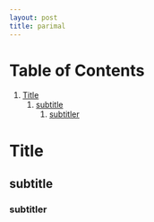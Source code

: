```yaml
---
layout: post
title: parimal
---
```



# Table of Contents

1.  [Title](#orgb30c79c)
    1.  [subtitle](#org86819a6)
        1.  [subtitler](#orgadbac79)


<a id="orgb30c79c"></a>

# Title


<a id="org86819a6"></a>

## subtitle


<a id="orgadbac79"></a>

### subtitler

